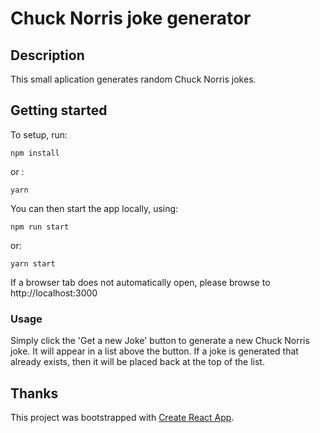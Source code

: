 # Chuck Norris joke generator

## Description

This small aplication generates random Chuck Norris jokes.

## Getting started

To setup, run:

```
npm install
```

or :

```
yarn
```

You can then start the app locally, using:

```
npm run start
```

or:

```
yarn start
```

If a browser tab does not automatically open, please browse to http://localhost:3000

### Usage

Simply click the 'Get a new Joke' button to generate a new Chuck Norris joke. It will appear in a list 
above the button. If a joke is generated that already exists, then it will be placed back at the top 
of the list.

## Thanks

This project was bootstrapped with [Create React App](https://github.com/facebookincubator/create-react-app).
